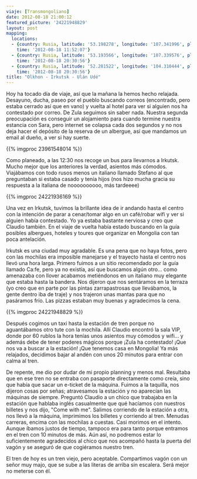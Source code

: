 ```yaml
---
viaje: [Transmongoliano]
date: 2012-08-18 21:00:12
featured_picture: '24221948829'
layout: post
mapping:
  locations:
  - {country: Rusia, latitude: '53.198278', longitude: '107.341996', place: Khuzhir,
    time: '2012-08-18 11:52:07'}
  - {country: Rusia, latitude: '53.193566', longitude: '107.339576', place: Khuzhir,
    time: '2012-08-18 20:30:56'}
  - {country: Rusia, latitude: '52.281522', longitude: '104.310444', place: Irkutsk,
    time: '2012-08-18 20:30:56'}
title: "Olkhon - Irkutsk - Ulán Udé"
---
```

Hoy ha tocado día de viaje, así que la mañana la hemos hecho relajada. Desayuno, ducha, paseo por el pueblo buscando correos (encontrado, pero estaba cerrado así que en vano) y vuelta al hotel para ver si alguien nos ha contestado por correo. De Zula seguimos sin saber nada. Nuestra segunda preocupación es conseguir un alojamiento para cuando termine nuestra estancia con Sara, pero internet se colapsa cada dos segundos y no nos deja hacer el depósito de la reserva de un albergue, así que mandamos un email al dueño, a ver si hay suerte.

{{% imgproc 23961548014 %}}

Como planeado, a las 12:30 nos recoge un bus para llevarnos a Irkutsk. Mucho mejor que los anteriores la verdad, asientos más cómodos. Viajábamos con todo rusos menos un italiano llamado Stefano al que preguntaban si estaba casado y tenía hijos (nos hizo mucha gracia su respuesta a la italiana de noooooooooo, más tardeeee)

{{% imgproc 24221936169 %}}

Una vez en Irkutsk, tuvimos la brillante idea de ir andando hasta el centro con la intención de parar a cenar/tomar algo en un café/robar wifi y ver si alguien había contestado. Yo ya estaba bastante nerviosa y creo que Claudio también. En el viaje de vuelta había estado buscando en la guía posibles albergues, hoteles y toures que organizar en Mongolia con tan poca antelación.

Irkutsk es una ciudad muy agradable. Es una pena que no haya fotos, pero con las mochilas era imposible manejarse y el trayecto hasta el centro nos llevó una hora larga. Primero fuimos a un sitio recomendado por la guía llamado Ca:fe, pero ya no existía, así que buscamos algún otro... como amenazaba con llover acabamos metiéndonos en un italiano muy elegante que estaba hasta la bandera. Nos dijeron que nos sentáramos en la terraza (yo creo que en parte por las pintas zarrapastrosas que llevábamos, la gente dentro iba de traje) y nos trajeron unas mantas para que no pasáramos frío. Las pizzas estaban muy buenas y agradecimos la cena.

{{% imgproc 24221948829 %}}

Después cogimos un taxi hasta la estación de tren porque no aguantábamos otro tute con la mochila. Allí Claudio encontró la sala VIP, donde por 60 rublos la hora tenías unos asientos muy cómodos y wifi... y además debe de tener poderes mágicos porque ¡Zula ha contestado! ¡Que nos va a buscar a la estación! ¡Que tenemos casa en Mongolia! Ya más relajados, decidimos bajar al andén con unos 20 minutos para entrar con calma al tren.

De repente, me dio por dudar de mi propio planning y menos mal. Resultaba que en ese tren no se entraba con pasaporte directamente como creía, sino que había que sacar un e-ticket de la máquina. Fuimos a la taquilla, nos dijeron cosas por señas; atravesamos la estación y no aparecían las máquinas de siempre. Preguntó Claudio a un chico que trabajaba en la estación que hablaba inglés casualmente que qué hacíamos con nuestros billetes y nos dijo, "Come with me". Salimos corriendo de la estación a otra, nos llevó a la máquina, imprimimos los billetes y corriendo al tren. Menudas carreras, encima con las mochilas a cuestas. Casi morimos en el intento. Aunque íbamos justos de tiempo, tampoco era para tanto porque entramos en el tren con 10 minutos de más. Aún así, no podremos estar lo suficientemente agradecidos al chico que nos acompañó hasta la puerta del vagón y se aseguró de que cogiéramos nuestro tren.

El tren de hoy es un tren viejo, pero aceptable. Compartimos vagón con un señor muy majo, que se sube a las literas de arriba sin escalera. Será mejor no meterse con él.